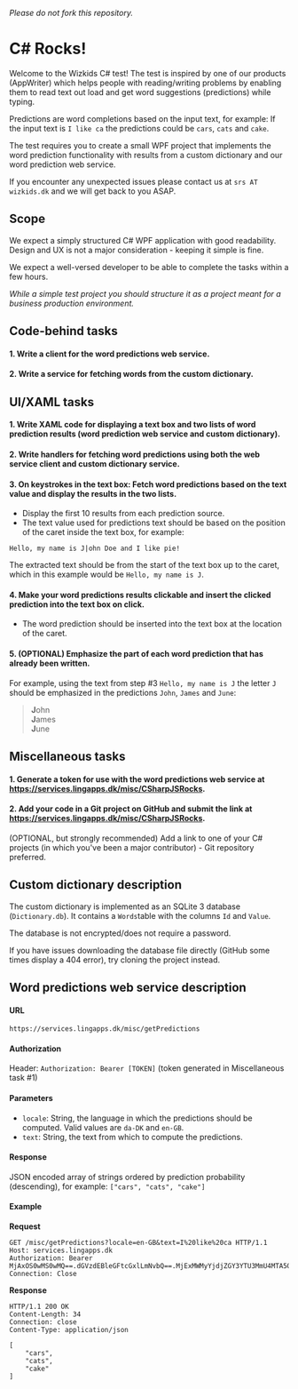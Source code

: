*Please do not fork this repository.*

# C# Rocks!

Welcome to the Wizkids C# test!
The test is inspired by one of our products (AppWriter) which helps people with reading/writing problems by enabling them to read text out load and get word suggestions (predictions) while typing.

Predictions are word completions based on the input text, for example:
If the input text is `I like ca` the predictions could be `cars`, `cats` and `cake`.

The test requires you to create a small WPF project that implements the word prediction functionality with results from a custom dictionary and our word prediction web service.

If you encounter any unexpected issues please contact us at `srs AT wizkids.dk` and we will get back to you ASAP.

## Scope

We expect a simply structured C# WPF application with good readability. Design and UX is not a major consideration - keeping it simple is fine.

We expect a well-versed developer to be able to complete the tasks within a few hours.

*While a simple test project you should structure it as a project meant for a business production environment.*

## Code-behind tasks

#### 1. Write a client for the word predictions web service.

#### 2. Write a service for fetching words from the custom dictionary.

## UI/XAML tasks

#### 1. Write XAML code for displaying a text box and two lists of word prediction results (word prediction web service and custom dictionary).

#### 2. Write handlers for fetching word predictions using both the web service client and custom dictionary service.

#### 3. On keystrokes in the text box: Fetch word predictions based on the text value and display the results in the two lists.

- Display the first 10 results from each prediction source.
- The text value used for predictions text should be based on the position of the caret inside the text box, for example:

```
Hello, my name is J|ohn Doe and I like pie! 
```

The extracted text should be from the start of the text box up to the caret, which in this example would be `Hello, my name is J`.

#### 4. Make your word predictions results clickable and insert the clicked prediction into the text box on click.

- The word prediction should be inserted into the text box at the location of the caret.

#### 5. (OPTIONAL) Emphasize the part of each word prediction that has already been written.
For example, using the text from step #3 `Hello, my name is J` the letter `J` should be emphasized in the predictions `John`, `James` and `June`:

> **J**ohn  
> **J**ames  
> **J**une  


## Miscellaneous tasks

#### 1. Generate a token for use with the word predictions web service at https://services.lingapps.dk/misc/CSharpJSRocks.

#### 2. Add your code in a Git project on GitHub and submit the link at https://services.lingapps.dk/misc/CSharpJSRocks.

(OPTIONAL, but strongly recommended) Add a link to one of your C# projects (in which you've been a major contributor) - Git repository preferred.

## Custom dictionary description

The custom dictionary is implemented as an SQLite 3 database (`Dictionary.db`). It contains a `Words`table with the columns `Id` and `Value`.

The database is not encrypted/does not require a password.

If you have issues downloading the database file directly (GitHub some times display a 404 error), try cloning the project instead.


## Word predictions web service description

#### URL
`https://services.lingapps.dk/misc/getPredictions`

#### Authorization
Header: `Authorization: Bearer [TOKEN]` (token generated in Miscellaneous task #1)

#### Parameters
  - `locale`: String, the language in which the predictions should be computed. Valid values are `da-DK` and `en-GB`.
  - `text`: String, the text from which to compute the predictions.

#### Response
JSON encoded array of strings ordered by prediction probability (descending), for example:
`["cars", "cats", "cake"]`

#### Example

**Request**
```
GET /misc/getPredictions?locale=en-GB&text=I%20like%20ca HTTP/1.1
Host: services.lingapps.dk
Authorization: Bearer MjAxOS0wMS0wMQ==.dGVzdEBleGFtcGxlLmNvbQ==.MjExMWMyYjdjZGY3YTU3MmU4MTA5OWY0MDgyMmM0OTk=
Connection: Close

```
**Response**
```
HTTP/1.1 200 OK
Content-Length: 34
Connection: close
Content-Type: application/json

[
    "cars",
    "cats",
    "cake"
]
```
